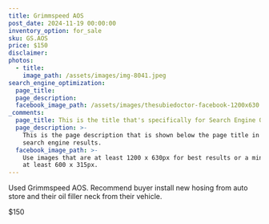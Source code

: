 ```yaml
---
title: Grimmspeed AOS
post_date: 2024-11-19 00:00:00
inventory_option: for_sale
sku: GS.AOS
price: $150
disclaimer:
photos:
  - title:
    image_path: /assets/images/img-8041.jpeg
search_engine_optimization:
  page_title:
  page_description:
  facebook_image_path: /assets/images/thesubiedoctor-facebook-1200x630.png
_comments:
  page_title: This is the title that's specifically for Search Engine Optimization.
  page_description: >-
    This is the page description that is shown below the page title in the
    search engine results.
  facebook_image_path: >-
    Use images that are at least 1200 x 630px for best results or a minimum of
    at least 600 x 315px.
---
```

Used Grimmspeed AOS. Recommend buyer install new hosing from auto store and their oil filler neck from their vehicle.

$150